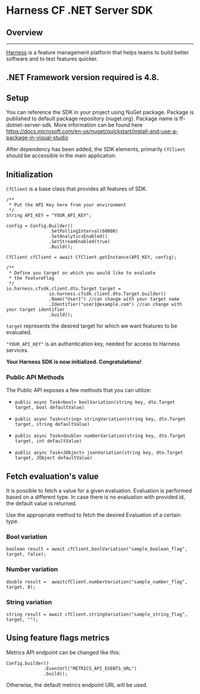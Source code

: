 Harness CF .NET Server SDK
========================

## Overview

-------------------------
[Harness](https://www.harness.io/) is a feature management platform that helps teams to build better software and to
test features quicker.

.NET Framework version required is 4.8.
-------------------------

## Setup

You can reference the SDK in your project using NuGet package. Package is published to default package repository (nuget.org).
Package name is ff-dotnet-server-sdk. More information can be found here https://docs.microsoft.com/en-us/nuget/quickstart/install-and-use-a-package-in-visual-studio

After dependency has been added, the SDK elements, primarily `CfClient` should be accessible in the main application.

## Initialization

`CfClient` is a base class that provides all features of SDK.

```
/**
 * Put the API Key here from your environment
 */
String API_KEY = "YOUR_API_KEY";

config = Config.Builder()
                .SetPollingInterval(60000)
                .SetAnalyticsEnabled()
                .SetStreamEnabled(true)
                .Build();

CfClient cfClient = await CfClient.getInstance(API_KEY, config);

/**
 * Define you target on which you would like to evaluate 
 * the featureFlag
 */
io.harness.cfsdk.client.dto.Target target =
                io.harness.cfsdk.client.dto.Target.builder()
                .Name("User1") //can change with your target name
                .Identifier("user1@example.com") //can change with your target identifier
                .build();
```

`target` represents the desired target for which we want features to be evaluated.

`"YOUR_API_KEY"` is an authentication key, needed for access to Harness services.

**Your Harness SDK is now initialized. Congratulations!**

### Public API Methods ###

The Public API exposes a few methods that you can utilize:

* `public async Task<bool> boolVariation(string key, dto.Target target, bool defaultValue)`

* `public async Task<string> stringVariation(string key, dto.Target target, string defaultValue)`

* `public async Task<double> numberVariation(string key, dto.Target target, int defaultValue)`

* `public async Task<JObject> jsonVariation(string key, dto.Target target, JObject defaultValue)`


## Fetch evaluation's value

It is possible to fetch a value for a given evaluation. Evaluation is performed based on a different type. In case there
is no evaluation with provided id, the default value is returned.

Use the appropriate method to fetch the desired Evaluation of a certain type.

### Bool variation

```
boolean result = await cfClient.boolVariation("sample_boolean_flag", target, false);  
```

### Number variation

```
double result =  awaitcfClient.numberVariation("sample_number_flag", target, 0);  
```

### String variation

```
string result = await cfClient.stringVariation("sample_string_flag", target, "");  
```

## Using feature flags metrics

Metrics API endpoint can be changed like this:

```
Config.builder()
              .EventUrl("METRICS_API_EVENTS_URL")
              .build();
```

Otherwise, the default metrics endpoint URL will be used.


